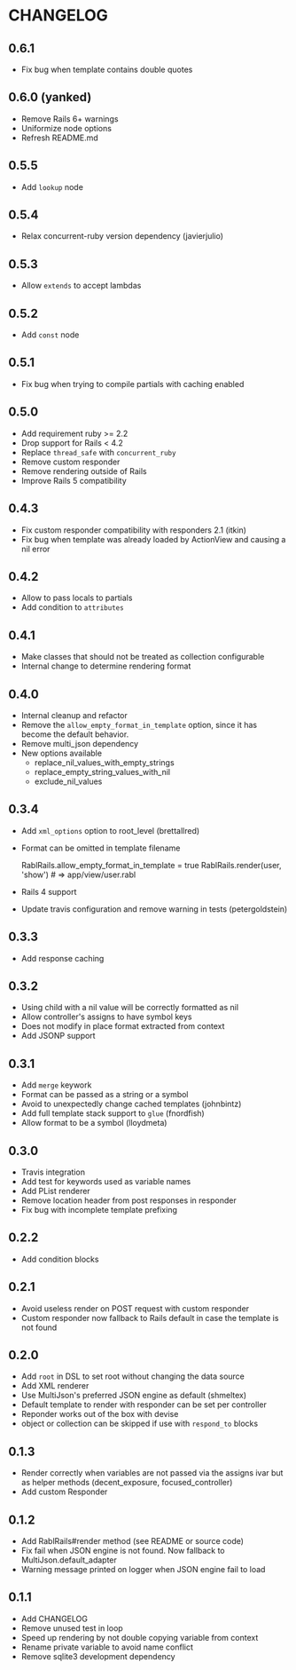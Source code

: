 # CHANGELOG

## 0.6.1
  * Fix bug when template contains double quotes

## 0.6.0 (yanked)
  * Remove Rails 6+ warnings
  * Uniformize node options
  * Refresh README.md

## 0.5.5
  * Add `lookup` node

## 0.5.4
  * Relax concurrent-ruby version dependency (javierjulio)

## 0.5.3
  * Allow `extends` to accept lambdas

## 0.5.2
  * Add `const` node

## 0.5.1
  * Fix bug when trying to compile partials with caching enabled

## 0.5.0
  * Add requirement ruby >= 2.2
  * Drop support for Rails < 4.2
  * Replace `thread_safe` with `concurrent_ruby`
  * Remove custom responder
  * Remove rendering outside of Rails
  * Improve Rails 5 compatibility

## 0.4.3
  * Fix custom responder compatibility with responders 2.1 (itkin)
  * Fix bug when template was already loaded by ActionView and causing a nil
    error

## 0.4.2
  * Allow to pass locals to partials
  * Add condition to `attributes`

## 0.4.1
  * Make classes that should not be treated as collection configurable
  * Internal change to determine rendering format

## 0.4.0
  * Internal cleanup and refactor
  * Remove the `allow_empty_format_in_template` option, since it has become
    the default behavior.
  * Remove multi_json dependency
  * New options available
    * replace_nil_values_with_empty_strings
    * replace_empty_string_values_with_nil
    * exclude_nil_values

## 0.3.4
  * Add `xml_options` option to root_level (brettallred)

  * Format can be omitted in template filename

      RablRails.allow_empty_format_in_template = true
      RablRails.render(user, 'show') # => app/view/user.rabl

  * Rails 4 support
  * Update travis configuration and remove warning in tests (petergoldstein)

## 0.3.3
  * Add response caching

## 0.3.2
  * Using child with a nil value will be correctly formatted as nil
  * Allow controller's assigns to have symbol keys
  * Does not modify in place format extracted from context
  * Add JSONP support

## 0.3.1
  * Add `merge` keywork
  * Format can be passed as a string or a symbol
  * Avoid to unexpectedly change cached templates (johnbintz)
  * Add full template stack support to `glue` (fnordfish)
  * Allow format to be a symbol (lloydmeta)

## 0.3.0
  * Travis integration
  * Add test for keywords used as variable names
  * Add PList renderer
  * Remove location header from post responses in responder
  * Fix bug with incomplete template prefixing

## 0.2.2
  * Add condition blocks

## 0.2.1
  * Avoid useless render on POST request with custom responder
  * Custom responder now fallback to Rails default in case the template is not found

## 0.2.0
  * Add `root` in DSL to set root without changing the data source
  * Add XML renderer
  * Use MultiJson's preferred JSON engine as default (shmeltex)
  * Default template to render with responder can be set per controller
  * Reponder works out of the box with devise
  * object or collection can be skipped if use with `respond_to` blocks

## 0.1.3
  * Render correctly when variables are not passed via the assigns ivar but as helper methods
    (decent_exposure, focused_controller)
  * Add custom Responder

## 0.1.2
  * Add RablRails#render method (see README or source code)
  * Fix fail when JSON engine is not found. Now fallback to MultiJson.default_adapter
  * Warning message printed on logger when JSON engine fail to load

## 0.1.1
  * Add CHANGELOG
  * Remove unused test in loop
  * Speed up rendering by not double copying variable from context
  * Rename private variable to avoid name conflict
  * Remove sqlite3 development dependency
